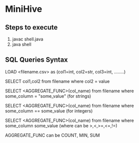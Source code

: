 # MiniHive

## Steps to execute
1. javac shell.java
2. java shell

## SQL Queries Syntax

LOAD <filename.csv> as (col1=int, col2=str, col3=int, ........)

SELECT col1,col2 from filename where col2 = value

SELECT <AGGREGATE_FUNC>(col_name) from filename where some_column = "some_value" (for strings)

SELECT <AGGREGATE_FUNC>(col_name) from filename where some_column == some_value (for integers)

SELECT <AGGREGATE_FUNC>(col_name) from filename where some_column <operator> some_value (where <operator> can be >,<,>=,<=,!=)

AGGREGATE_FUNC can be COUNT, MIN, SUM
 
